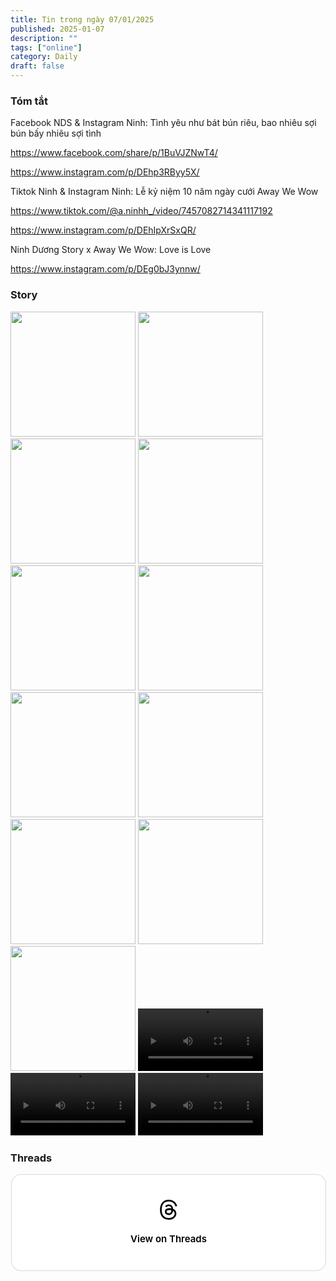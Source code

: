 ```yaml
---
title: Tin trong ngày 07/01/2025 
published: 2025-01-07
description: ""
tags: ["online"]
category: Daily 
draft: false
---
```


### Tóm tắt 

Facebook NDS & Instagram Ninh: Tình yêu như bát bún riêu, bao nhiêu sợi bún bấy nhiêu sợi tình

https://www.facebook.com/share/p/1BuVJZNwT4/

https://www.instagram.com/p/DEhp3RByy5X/ 

Tiktok Ninh & Instagram Ninh: Lễ kỷ niệm 10 năm ngày cưới Away We Wow

https://www.tiktok.com/@a.ninhh_/video/7457082714341117192

https://www.instagram.com/p/DEhIpXrSxQR/

Ninh Dương Story x Away We Wow: Love is Love 

https://www.instagram.com/p/DEg0bJ3ynnw/



### Story 

<img width="200" src="https://github.com/user-attachments/assets/f2ac1962-c86a-44f5-afd1-506a7bf52ffa" />

<img width="200" src="https://github.com/user-attachments/assets/6d209f06-bc9a-4462-8fab-b78a68c4f6c7" />

<img width="200" src="https://github.com/user-attachments/assets/86d4fe4c-2204-4653-ae20-7bf784ab9405" />

<img width="200" src="https://github.com/user-attachments/assets/410fd988-c971-47eb-9925-87d386bdc1d8" />

<img width="200" src="https://github.com/user-attachments/assets/e9dc9ade-d2c4-43cd-92c5-1c1c7a7f036f" />

<img width="200" src="https://github.com/user-attachments/assets/7459cb73-05da-4e9a-986f-300f104b5ebf" />

<img width="200" src="https://github.com/user-attachments/assets/52578ed4-3a49-4833-9d15-69a8b4f2115b" />

<img width="200" src="https://github.com/user-attachments/assets/54b53b0d-108f-4170-9f23-a229a9174bc0" />

<img width="200" src="https://github.com/user-attachments/assets/8db701c1-f4ea-4b62-be19-fe765818b108" />

<img width="200" src="https://github.com/user-attachments/assets/0e4869f0-7a46-48e1-aaa2-1ed260d37135" />

<img width="200" src="https://github.com/user-attachments/assets/0775136d-09a7-4154-8e61-9e4faaa4ccf4" />

<video width="200" controls>
  <source type="video/mp4" src="https://github.com/user-attachments/assets/18ea4678-ebb5-4bb3-9a67-16cc819d85cd" >
</video>

<video width="200" controls>
  <source type="video/mp4" src="https://github.com/user-attachments/assets/a9697428-51b3-43d6-943c-fa1dfee5f9fb" >
</video>

<video width="200" controls>
  <source type="video/mp4" src="https://github.com/user-attachments/assets/e54cee43-a1da-4b49-a155-3ee419d942f2" >
</video>



### Threads 

<blockquote class="text-post-media" data-text-post-permalink="https://www.threads.net/@ninhduong_summary/post/DEh5QixztfX" data-text-post-version="0" id="ig-tp-DEh5QixztfX" style=" background:#FFF; border-width: 1px; border-style: solid; border-color: #00000026; border-radius: 16px; max-width:540px; margin: 1px; min-width:270px; padding:0; width:99.375%; width:-webkit-calc(100% - 2px); width:calc(100% - 2px);"> <a href="https://www.threads.net/@ninhduong_summary/post/DEh5QixztfX" style=" background:#FFFFFF; line-height:0; padding:0 0; text-align:center; text-decoration:none; width:100%; font-family: -apple-system, BlinkMacSystemFont, sans-serif;" target="_blank"> <div style=" padding: 40px; display: flex; flex-direction: column; align-items: center;"><div style=" display:block; height:32px; width:32px; padding-bottom:20px;"> <svg aria-label="Threads" height="32px" role="img" viewBox="0 0 192 192" width="32px" xmlns="http://www.w3.org/2000/svg"> <path d="M141.537 88.9883C140.71 88.5919 139.87 88.2104 139.019 87.8451C137.537 60.5382 122.616 44.905 97.5619 44.745C97.4484 44.7443 97.3355 44.7443 97.222 44.7443C82.2364 44.7443 69.7731 51.1409 62.102 62.7807L75.881 72.2328C81.6116 63.5383 90.6052 61.6848 97.2286 61.6848C97.3051 61.6848 97.3819 61.6848 97.4576 61.6855C105.707 61.7381 111.932 64.1366 115.961 68.814C118.893 72.2193 120.854 76.925 121.825 82.8638C114.511 81.6207 106.601 81.2385 98.145 81.7233C74.3247 83.0954 59.0111 96.9879 60.0396 116.292C60.5615 126.084 65.4397 134.508 73.775 140.011C80.8224 144.663 89.899 146.938 99.3323 146.423C111.79 145.74 121.563 140.987 128.381 132.296C133.559 125.696 136.834 117.143 138.28 106.366C144.217 109.949 148.617 114.664 151.047 120.332C155.179 129.967 155.42 145.8 142.501 158.708C131.182 170.016 117.576 174.908 97.0135 175.059C74.2042 174.89 56.9538 167.575 45.7381 153.317C35.2355 139.966 29.8077 120.682 29.6052 96C29.8077 71.3178 35.2355 52.0336 45.7381 38.6827C56.9538 24.4249 74.2039 17.11 97.0132 16.9405C119.988 17.1113 137.539 24.4614 149.184 38.788C154.894 45.8136 159.199 54.6488 162.037 64.9503L178.184 60.6422C174.744 47.9622 169.331 37.0357 161.965 27.974C147.036 9.60668 125.202 0.195148 97.0695 0H96.9569C68.8816 0.19447 47.2921 9.6418 32.7883 28.0793C19.8819 44.4864 13.2244 67.3157 13.0007 95.9325L13 96L13.0007 96.0675C13.2244 124.684 19.8819 147.514 32.7883 163.921C47.2921 182.358 68.8816 191.806 96.9569 192H97.0695C122.03 191.827 139.624 185.292 154.118 170.811C173.081 151.866 172.51 128.119 166.26 113.541C161.776 103.087 153.227 94.5962 141.537 88.9883ZM98.4405 129.507C88.0005 130.095 77.1544 125.409 76.6196 115.372C76.2232 107.93 81.9158 99.626 99.0812 98.6368C101.047 98.5234 102.976 98.468 104.871 98.468C111.106 98.468 116.939 99.0737 122.242 100.233C120.264 124.935 108.662 128.946 98.4405 129.507Z" /></svg></div><div style=" font-size: 15px; line-height: 21px; color: #000000; font-weight: 600; "> View on Threads</div></div></a></blockquote>
<script async src="https://www.threads.net/embed.js"></script>